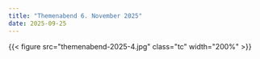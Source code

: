 ```yaml
---
title: "Themenabend 6. November 2025"
date: 2025-09-25
---
```


{{< figure src="themenabend-2025-4.jpg" class="tc" width="200%" >}}

